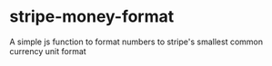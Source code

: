 # stripe-money-format
A simple js function to format numbers to stripe's smallest common currency unit format
